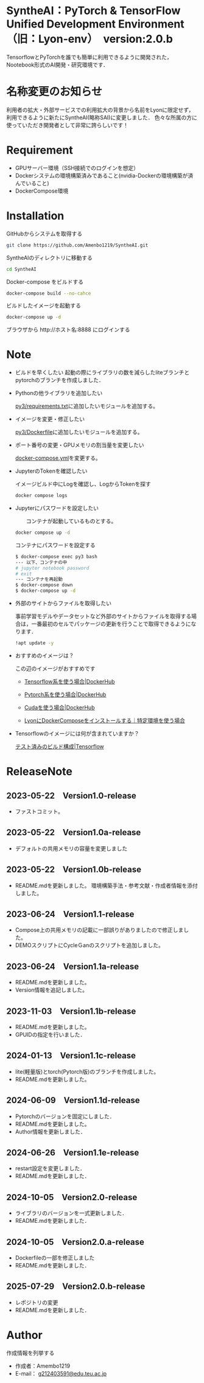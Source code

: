 # SyntheAI：PyTorch & TensorFlow Unified Development Environment（旧：Lyon-env）　version:2.0.b
TensorflowとPyTorchを誰でも簡単に利用できるように開発された，Nootebook形式のAI開発・研究環境です．

# 名称変更のお知らせ
利用者の拡大・外部サービスでの利用拡大の背景から名前をLyonに限定せず，利用できるように新たにSyntheAI(略称SAI)に変更しました．
色々な所属の方に使っていただき開発者として非常に誇らしいです！

# Requirement

* GPUサーバー環境（SSH接続でのログインを想定）
* Dockerシステムの環境構築済みであること(nvidia-Dockerの環境構築が済んでいること)
* DockerCompose環境


# Installation

GitHubからシステムを取得する
```bash
git clone https://github.com/Amenbo1219/SyntheAI.git
```
SyntheAIのディレクトリに移動する
```bash
cd SyntheAI
```
Docker-compose をビルドする
```bash
docker-compose build --no-cahce
```
ビルドしたイメージを起動する
```bash
docker-compose up -d
```
ブラウザから http://ホスト名:8888 にログインする

# Note

* ビルドを早くしたい
    起動の際にライブラリの数を減らしたliteブランチとpytorchのブランチを作成しました．
* Pythonの他ライブラリを追加したい

     [py3/requirements.txt](py3/requirements.txt)に追加したいモジュールを追加する。
* イメージを変更・修正したい

     [py3/Dockerfile](py3/Dockerfile)に追加したいモジュールを追加する。

* ポート番号の変更・GPUメモリの割当量を変更したい

     [docker-compose.yml](docker-compose.yml)を変更する。
* JupyterのTokenを確認したい

     イメージビルド中にLogを確認し、LogからTokenを探す
    ```bash
    docker compose logs
    ```
* Jupyterにパスワードを設定したい

    　　コンテナが起動しているものとする。

    ```bash
    docker compose up -d
    ```
    コンテナにパスワードを設定する
    ```bash
    $ docker-compose exec py3 bash
    --- 以下、コンテナの中
    # jupyter notebook password
    # exit
    --- コンテナを再起動
    $ docker-compose down
    $ docker-compose up -d
    ```
* 外部のサイトからファイルを取得したい
  
  事前学習モデルやデータセットなど外部のサイトからファイルを取得する場合は，一番最初のセルでパッケージの更新を行うことで取得できるようになります．
  ```bash
  !apt update -y
  ```
    
* おすすめのイメージは？

    この辺のイメージがおすすめです

    * [Tensorflow系を使う場合|DockerHub](https://hub.docker.com/r/tensorflow/tensorflow/tags)

    * [Pytorch系を使う場合|DockerHub](https://hub.docker.com/r/pytorch/pytorch/tags)

    * [Cudaを使う場合|DockerHub](https://hub.docker.com/r/nvidia/cuda/tags)

    * [LyonにDockerComposeをインストールする｜特定環境を使う場合](https://sites.google.com/edu.teu.ac.jp/cscloud#h.d6y8bo3ee6h1)

* Tensorflowのイメージには何が含まれていますか？

     [テスト済みのビルド構成|Tensorflow](https://www.tensorflow.org/install/source?hl=ja#gpu)

# ReleaseNote
## 2023-05-22　Version1.0-release
* ファストコミット。
## 2023-05-22　Version1.0a-release
* デフォルトの共用メモリの容量を変更しました
## 2023-05-22　Version1.0b-release
* README.mdを更新しました。
 環境構築手法・参考文献・作成者情報を添付しました。
## 2023-06-24　Version1.1-release
* Compose上の共用メモリの記載に一部誤りがありましたので修正しました。
* DEMOスクリプトにCycleＧanのスクリプトを追加しました。
## 2023-06-24　Version1.1a-release
* README.mdを更新しました。
* Version情報を追記しました。
## 2023-11-03　Version1.1b-release
* README.mdを更新しました。
* GPUIDの指定を行いました．
## 2024-01-13　Version1.1c-release
* lite(軽量版)とtorch(Pytorch版)のブランチを作成しました。
* README.mdを更新しました。
## 2024-06-09　Version1.1d-release
* Pytorchのバージョンを固定にしました．
* README.mdを更新しました。
* Author情報を更新しました．
## 2024-06-26　Version1.1e-release
* restart設定を変更しました．
* README.mdを更新しました．
## 2024-10-05　Version2.0-release
* ライブラリのバージョンを一式更新しました．
* README.mdを更新しました．
## 2024-10-05　Version2.0.a-release
* Dockerfileの一部を修正しました
* README.mdを更新しました．
## 2025-07-29　Version2.0.b-release
* レポジトリの変更
* README.mdを更新しました．


# Author

作成情報を列挙する

* 作成者：Amembo1219
* E-mail： g212403591@edu.teu.ac.jp

